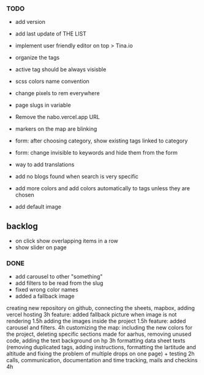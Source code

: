 ### TODO

- add version
- add last update of THE LIST
- implement user friendly editor on top > Tina.io
- organize the tags
- active tag should be always visisble
- scss colors name convention
- change pixels to rem everywhere
- page slugs in variable
- Remove the nabo.vercel.app URL
- markers on the map are blinking

- form: after choosing category, show existing tags linked to category
- form: change invisible to keywords and hide them from the form
- way to add translations
- add no blogs found when search is very specific

- add more colors and add colors automatically to tags unless they are chosen
- add default image

## backlog

- on click show overlapping items in a row
- show slider on page

### DONE

- add carousel to other "something"
- add filters to be read from the slug
- fixed wrong color names
- added a fallback image

creating new repository on github, connecting the sheets, mapbox, adding vercel hosting 3h
feature: added fallback picture when image is not rendering 1.5h
adding the images inside the project 1.5h
feature: added carousel and filters. 4h
customizing the map: including the new colors for the project, deleting specific sections made for aarhus, removing unused code, adding the text background on hp 3h
formatting data sheet texts (removing duplicated tags, adding instructions, formatting the lartitude and altitude and fixing the problem of multiple drops on one page) + testing 2h
calls, communication, documentation and time tracking, mails and checkins 4h
